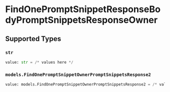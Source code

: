 # FindOnePromptSnippetResponseBodyPromptSnippetsResponseOwner


## Supported Types

### `str`

```python
value: str = /* values here */
```

### `models.FindOnePromptSnippetOwnerPromptSnippetsResponse2`

```python
value: models.FindOnePromptSnippetOwnerPromptSnippetsResponse2 = /* values here */
```


